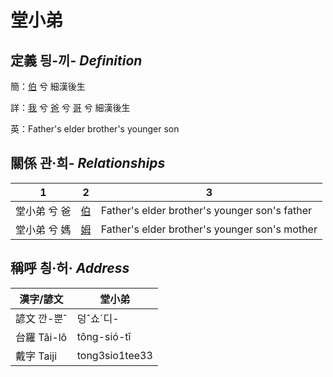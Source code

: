 # 堂小弟
## 定義 딍-끼- _Definition_
簡：[伯](member10.md) 兮 細漢後生

詳：[我](member1.md) 兮 [爸](member2.md) 兮 [哥](member10.md) 兮 細漢後生

英：Father's elder brother's younger son

## 關係 관·희- _Relationships_

1|2|3
--- | --- | --- 
堂小弟 兮 爸 | [伯](member10.md) | Father's elder brother's younger son's father
堂小弟 兮 媽 | [姆](member33.md) | Father's elder brother's younger son's mother


## 稱呼 칑·허· _Address_

漢字/諺文 | 堂小弟
--- | ---
諺文 깐-뿐ˆ | 덩ˆ쇼ˊ디-
台羅 Tâi-lô | tông-sió-tī
戴字 Taiji | tong3sio1tee33


